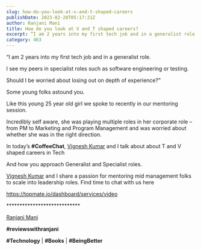 ```yaml
---
slug: how-do-you-look-at-v-and-t-shaped-careers
publishDate: 2023-02-20T05:17:21Z
author: Ranjani Mani
title: How do you look at V and T shaped careers? 
excerpt: “I am 2 years into my first tech job and in a generalist role. I see my peers in specialist roles such as software engineering or testing. Should I be worried about losing out on depth of experience?” Some young folks astound you. Like this young 25 year old girl we spoke to recently in  ... 
category: 463
---
```


“I am 2 years into my first tech job and in a generalist role.

I see my peers in specialist roles such as software engineering or testing.

Should I be worried about losing out on depth of experience?”

Some young folks astound you.

Like this young 25 year old girl we spoke to recently in our mentoring session.

Incredibly self aware, she was playing multiple roles in her corporate role – from PM to Marketing and Program Management and was worried about whether she was in the right direction.

In today’s **#CoffeeChat**, [Vignesh Kumar](https://www.linkedin.com/feed/#) and I talk about about T and V shaped careers in Tech

And how you approach Generalist and Specialist roles.

[Vignesh Kumar](https://www.linkedin.com/feed/#) and I share a passion for mentoring mid management folks to scale into leadership roles. Find time to chat with us here

https://topmate.io/dashboard/services/video

\*\*\*\*\*\*\*\*\*\*\*\*\*\*\*\*\*\*\*\*\*\*\*\*\*\*\*\*

[Ranjani Mani](https://www.linkedin.com/feed/#)

**#reviewswithranjani**

**#Technology** | **#Books** | **#BeingBetter**
